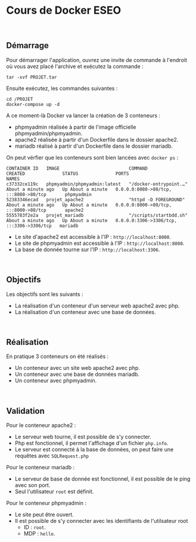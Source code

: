 # Cours de Docker ESEO

$~~~~~~~~~~~$
## Démarrage

Pour démarrager l'application, ouvrez une invite de commande à l'endroit où vous avez placé l'archive et exécutez la commande :

```
tar -xvf PROJET.tar
```
Ensuite exécutez, les commandes suivantes :
```
cd /PROJET
docker-compose up -d
```

A ce moment-là Docker va lancer la création de 3 conteneurs :
- phpmyadmin réalisée à partir de l'image officielle phpmyadmin/phpmyadmin.
- apache2 réalisée à partir d'un Dockerfile dans le dossier apache2.
- mariadb réalisé à partir d'un Dockerfile dans le dossier mariadb.

On peut vérfier que les conteneurs sont bien lancées avec `docker ps` :
```
CONTAINER ID   IMAGE                          COMMAND                  CREATED              STATUS              PORTS                                       NAMES
c37332ce119c   phpmyadmin/phpmyadmin:latest   "/docker-entrypoint.…"   About a minute ago   Up About a minute   0.0.0.0:8080->80/tcp, :::8080->80/tcp       phpmyadmin
52383346ecad   projet_apache2                 "httpd -D FOREGROUND"    About a minute ago   Up About a minute   0.0.0.0:8000->80/tcp, :::8000->80/tcp       apache2
5555783f2e2a   projet_mariadb                 "/scripts/startbdd.sh"   About a minute ago   Up About a minute   0.0.0.0:3306->3306/tcp, :::3306->3306/tcp   mariadb
```

- Le site d'apache2 est accessible à l'IP : `http://localhost:8000`.
- Le site de phpmyadmin est accessible à l'IP : `http://localhost:8080`.
- La base de donnée tourne sur l'IP : `http://localhost:3306`.

$~~~~~~~~~~~$
## Objectifs
Les objectifs sont les suivants :
- La réalisation d'un conteneur d'un serveur web apache2 avec php.
- La réalisation d'un conteneur avec une base de données.

$~~~~~~~~~~~$
## Réalisation
En pratique 3 conteneurs on été réalisés :
- Un conteneur avec un site web apache2 avec php.
- Un conteneur avec une base de données mariadb.
- Un conteneur avec phpmyadmin.


$~~~~~~~~~~~$
## Validation
Pour le conteneur apache2 :
- Le serveur web tourne, il est possible de s'y connecter.
- Php est fonctionnel, il permet l'affichage d'un fichier `php.info`.
- Le serveur est connecté à la base de données, on peut faire une requêtes avec `SQLRequest.php`

Pour le conteneur mariadb :
- Le serveur de base de donnée est fonctionnel, il est possible de le ping avec son port.
- Seul l'utilisateur `root` est définit.

Pour le conteneur phpmyadmin :
- Le site peut être ouvert.
- Il est possible de s'y connecter avec les identifiants de l'utilsateur root
  - ID : `root`.
  - MDP : `hello`.
